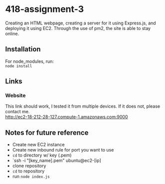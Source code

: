 # 418-assignment-3
Creating an HTML webpage, creating a server for it using Express.js, and deploying it using EC2. Through the use of pm2, the site is able to stay online.
## Installation
For node_modules, run:  
`node install`

## Links
### Website
This link should work, I tested it from multiple devices. If it does not, please contact me.  
http://ec2-18-212-28-127.compute-1.amazonaws.com:9000 

## Notes for future reference
- Create new EC2 instance
- Create new inbound rule for port you want to use 
- `cd` to directory w/ key (.pem)
- `ssh -i "[key_name].pem" ubuntu@ec2-[ip]
- clone repository
- `cd` to repository
- run `node index.js`
